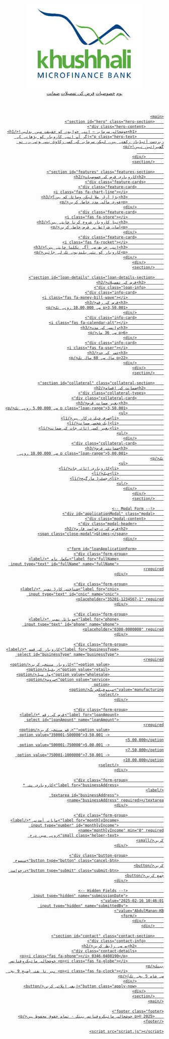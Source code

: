 <html lang="ur" dir="rtl">
<head>
    <meta charset="UTF-8">
    <meta name="viewport" content="width=device-width, initial-scale=1.0">
    <title>خوشحالی سرمایہ - کاروباری قرض</title>
    <link rel="stylesheet" href="styles.css">
    <link href="https://fonts.googleapis.com/css2?family=Noto+Nastaliq+Urdu:wght@400;700&display=swap" rel="stylesheet">
    <link rel="stylesheet" href="https://cdnjs.cloudflare.com/ajax/libs/font-awesome/6.0.0/css/all.min.css">
    <!-- Open Graph Meta Tags -->
    <meta property="og:title" content="خوشحالی سرمایہ - کاروباری قرض">
    <meta property="og:description" content="کاروباری قرضوں کے لیے آن لائن درخواست دیں">
    <meta property="og:image" content="logo.png">
    <meta name="theme-color" content="#4CAF50">
</head>
<body>
    <!-- Header -->
    <header class="header">
        <nav class="navbar">
            <div class="logo">
                <img src="logo.png" alt="خوشحالی بینک" class="logo-img">
            </div>
            <div class="nav-links">
                <a href="#home">ہوم</a>
                <a href="#features">خصوصیات</a>
                <a href="#loan-details">قرض کی تفصیلات</a>
                <a href="#collateral">ضمانت</a>
                <a href="#contact" 
            </div>
        </nav>
    </header>

    <main>
        <section id="hero" class="hero-section">
            <div class="hero-content">
                <h1>خوشحالی سرمایہ – اپنے خوابوں کو حقیقت میں بدلیں!</h1>
                <p class="hero-text">اگر آپ اپنے کاروبار کو بڑھانے کے زبردست آئیڈیاز رکھتے ہیں، لیکن سرمایہ کی کمی رکاوٹ بنی ہوئی ہے، تو گھبرائیں نہیں!</p>
                
            </div>
        </section>

        <section id="features" class="features-section">
            <h2>کاروباری قرض کی خصوصیات</h2>
            <div class="feature-cards">
                <div class="feature-card">
                    <i class="fas fa-chart-line"></i>
                    <h3>بڑا آرڈر ملا لیکن وسائل کم ہیں؟</h3>
                    <p>فوری مالی مدد حاصل کریں</p>
                </div>
                <div class="feature-card">
                    <i class="fas fa-store"></i>
                    <h3>نیا کاروبار شروع کرنا چاہتے ہیں؟</h3>
                    <p>آسان شرائط پر قرض حاصل کریں</p>
                </div>
                <div class="feature-card">
                    <i class="fas fa-rocket"></i>
                    <h3>اپنے حریف سے آگے نکلنا چاہتے ہیں؟</h3>
                    <p>کاروبار کو نئی بلندیوں تک لے جائیں</p>
                </div>
            </div>
        </section>

        <section id="loan-details" class="loan-details-section">
            <h2>قرض کی تفصیلات</h2>
            <div class="loan-info">
                <div class="info-card">
                    <i class="fas fa-money-bill-wave"></i>
                    <h3>قرض کی رقم</h3>
                    <p>3,50,001 سے 10,00,000 روپے تک</p>
                </div>
                <div class="info-card">
                    <i class="fas fa-calendar-alt"></i>
                    <h3>واپسی کی مدت</h3>
                    <p>6 سے 36 ماہ</p>
                </div>
                <div class="info-card">
                    <i class="fas fa-user"></i>
                    <h3>عمر کی حد</h3>
                    <p>22 سال سے 60 سال تک</p>
                </div>
            </div>
        </section>

        <section id="collateral" class="collateral-section">
            <h2>ضمانت کی اقسام</h2>
            <div class="collateral-types">
                <div class="collateral-card">
                    <h3>بغیر ضمانت قرض</h3>
                    <p class="loan-range">3,50,001 سے 5,00,000 روپے تک</p>
                    <ul>
                        <li>صرف چیک درکار ہیں</li>
                        <li>ایک شخصی ضمانت</li>
                        <li>بغیر کسی اثاثہ جات کی ضمانت</li>
                    </ul>
                </div>
                <div class="collateral-card">
                    <h3>ضمانتی قرض</h3>
                    <p class="loan-range">5,00,001 سے 10,00,000 روپے تک</p>
                    <ul>
                        <li>کاروباری اثاثہ جات</li>
                        <li>چیک</li>
                        <li>رجسٹرڈ مارگیج</li>
                    </ul>
                </div>
            </div>
        </section>

        <!-- Modal Form -->
        <div id="applicationModal" class="modal">
            <div class="modal-content">
                <div class="modal-header">
                    <h2>قرض کی درخواست فارم</h2>
                    <span class="close-modal">&times;</span>
                </div>

                <form id="loanApplicationForm">
                    <div class="form-group">
                        <label for="fullName">مکمل نام *</label>
                        <input type="text" id="fullName" name="fullName" required>
                    </div>

                    <div class="form-group">
                        <label for="cnic">شناختی کارڈ نمبر *</label>
                        <input type="text" id="cnic" name="cnic" placeholder="35201-1234567-1" required>
                    </div>

                    <div class="form-group">
                        <label for="phone">موبائل نمبر *</label>
                        <input type="text" id="phone" name="phone" placeholder="0300-0000000" required>
                    </div>

                    <div class="form-group">
                        <label for="businessType">کاروبار کی قسم *</label>
                        <select id="businessType" name="businessType" required>
                            <option value="">کاروبار منتخب کریں</option>
                            <option value="retail">ریٹیل</option>
                            <option value="wholesale">ہول سیل</option>
                            <option value="service">سروس</option>
                            <option value="manufacturing">مینوفیکچرنگ</option>
                        </select>
                    </div>

                    <div class="form-group">
                        <label for="loanAmount">قرض کی رقم *</label>
                        <select id="loanAmount" name="loanAmount" required>
                            <option value="">رقم منتخب کریں</option>
                            <option value="350001-500000">3,50,001 - 5,00,000</option>
                            <option value="500001-750000">5,00,001 - 7,50,000</option>
                            <option value="750001-1000000">7,50,001 - 10,00,000</option>
                        </select>
                    </div>

                    <div class="form-group">
                        <label for="businessAddress">کاروباری پتہ *</label>
                        <textarea id="businessAddress" name="businessAddress" required></textarea>
                    </div>

                    <div class="form-group">
                        <label for="monthlyIncome">ماہانہ آمدنی *</label>
                        <input type="number" id="monthlyIncome" name="monthlyIncome" min="0" required>
                        <small class="helper-text">روپے میں درج کریں</small>
                    </div>

                    <div class="button-group">
                        <button type="button" class="cancel-btn">منسوخ کریں</button>
                        <button type="submit" class="submit-btn">درخواست جمع کریں</button>
                    </div>

                    <!-- Hidden Fields -->
                    <input type="hidden" name="submissionDate" value="2025-02-16 10:46:01">
                    <input type="hidden" name="submittedBy" value="AbdulManan-KB">
                </form>
            </div>
        </div>

        <section id="contact" class="contact-section">
            <div class="contact-info">
                <h2>ہم سے رابطہ کریں</h2>
                <div class="contact-details">
                    <p><i class="fas fa-phone"></i> 0346-0408190</p>
                    <p><i class="fas fa-globe"></i> خوشحالی مائیکروفنانس بینک</p>
                    <p><i class="fas fa-clock"></i> پیر تا ہفتہ (صبح 9 بجے سے شام 5 بجے تک)</p>
                </div>
                <button class="apply-now">ابھی اپلائی کریں</button>
            </div>
        </section>
    </main>

    <footer class="footer">
        <p>© 2025 خوشحالی مائیکروفنانس بینک - تمام حقوق محفوظ ہیں</p>
    </footer>

    <script src="script.js"></script>
</body>
</html>
